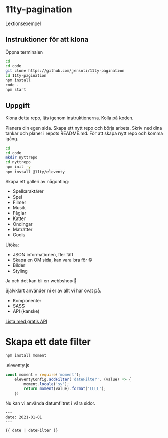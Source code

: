 # 11ty-pagination

Lektionsexempel

## Instruktioner för att klona

Öppna terminalen

```bash
cd
cd code
git clone https://github.com/jensnti/11ty-pagination
cd 11ty-pagination
npm install
code .
npm start
```

## Uppgift

Klona detta repo, läs igenom instruktionerna. Kolla på koden.

Planera din egen sida. Skapa ett nytt repo och börja arbeta.
Skriv ned dina tankar och planer i repots README.md.
För att skapa nytt repo och komma igång.

```bash
cd
cd code
mkdir nyttrepo
cd nyttrepo
npm init -y
npm install @11ty/eleventy
```

Skapa ett galleri av någonting:

- Spelkaraktärer
- Spel
- Filmer
- Musik
- Fåglar
- Katter
- Ondingar
- Maträtter
- Godis

Utöka:

- JSON informationen, fler fält
- Skapa en OM sida, kan vara bra för ©
- Bilder
- Styling

Ja och det kan bli en webbshop 🎊

Självklart använder ni er av allt vi har övat på.

- Komponenter
- SASS
- API (kanske)

[Lista med gratis API](https://github.com/public-apis/public-apis)


# Skapa ett date filter

```bash
npm install moment
```

.eleventy.js
```js
const moment = require('moment');
    eleventyConfig.addFilter('dateFilter', (value) => {
        moment.locale('sv'); 
        return moment(value).format('LLLL');
    })
```

Nu kan vi använda datumfiltret i våra sidor.

```njk
---
date: 2021-01-01
---

{{ date | dateFilter }}
```